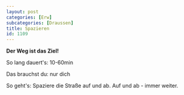 ```yaml
---
layout: post
categories: [Erw]
subcategories: [Draussen]
title: Spazieren
id: 1109
---
```

**Der Weg ist das Ziel!**

So lang dauert's: 10-60min

Das brauchst du: nur dich

So geht's: Spaziere die Straße auf und ab. Auf und ab - immer weiter.
